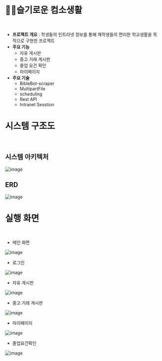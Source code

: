 # 👩‍💻슬기로운 컴소생활

<br>

- **프로젝트 개요** : 학생들의 인트라넷 정보를 통해 재학생들의 편리한 학교생활을 목적으로 구현한 프로젝트
- **주요 기능**
  - 자유 게시판
  - 중고 거래 게시판
  - 졸업 요건 확인
  - 마이페이지
- **주요 기술**
  - BibleBot-scraper
  - MultipartFile
  - scheduling
  - Rest API
  - Intranet Sesstion
  
# 시스템 구조도
<br>

## 시스템 아키텍처

![image](https://user-images.githubusercontent.com/84673536/224469971-93f6591d-0af9-4c9c-bf03-65a5e3992866.png)

## ERD

![image](https://user-images.githubusercontent.com/84673536/219850064-0570826d-c9a8-43f9-abf3-5e8be06c4561.png)


# 실행 화면
<br>

- 메인 화면

![image](https://user-images.githubusercontent.com/84673536/219850175-4ba0c6a3-7a3d-4038-9f4c-816eea7cdeff.png)


- 로그인

![image](https://user-images.githubusercontent.com/84673536/219850178-0d336db4-d296-49e9-9de8-c4eda99e40c0.png)


- 자유 게시판

![image](https://user-images.githubusercontent.com/84673536/219850180-db791621-cc55-4e9b-ad7f-ed98d967349d.png)


- 중고 거래 게시판

![image](https://user-images.githubusercontent.com/84673536/219850182-05220bf2-485f-4d42-92e5-428599e83f87.png)


- 마이페이지

![image](https://user-images.githubusercontent.com/84673536/219850615-f8c8343b-25fe-4a99-919d-49cb73876afc.png)

- 졸업요건확인

![image](https://user-images.githubusercontent.com/84673536/219850603-a1a1b480-8f95-4845-a95d-384d302fd6b4.png)


